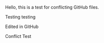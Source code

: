 Hello, this is a test for conflicting GitHub files.

Testing testing

Edited in GitHub

Conflict Test
